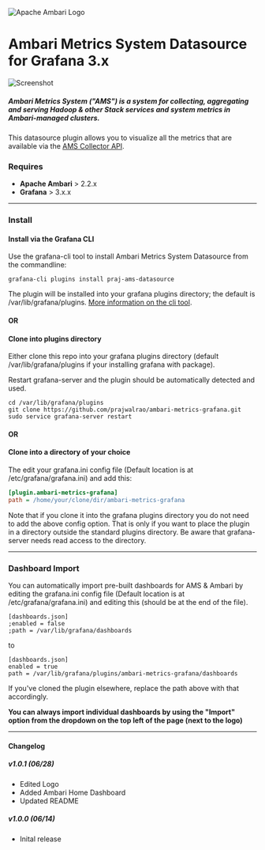 ![Apache Ambari Logo](https://raw.githubusercontent.com/prajwalrao/ambari-metrics-grafana/master/img/apache-ambari-logo-sm.png)
# Ambari Metrics System Datasource for Grafana 3.x

![Screenshot](https://raw.githubusercontent.com/prajwalrao/ambari-metrics-grafana/master/img/ams-screenshot.png)

##### Ambari Metrics System ("AMS") is a system for collecting, aggregating and serving Hadoop & other Stack services and system metrics in Ambari-managed clusters.

This datasource plugin allows you to visualize all the metrics that are available via the [AMS Collector API](https://cwiki.apache.org/confluence/display/AMBARI/Metrics+Collector+API+Specification). 

### Requires
* **Apache Ambari** > 2.2.x
* **Grafana** > 3.x.x

----

### Install

#### Install via the Grafana CLI

Use the grafana-cli tool to install Ambari Metrics System Datasource from the commandline:

````
grafana-cli plugins install praj-ams-datasource
````

The plugin will be installed into your grafana plugins directory; the default is /var/lib/grafana/plugins. [More information on the cli tool](http://docs.grafana.org/v3.0/plugins/installation/).

#### OR

#### Clone into plugins directory
Either clone this repo into your grafana plugins directory (default /var/lib/grafana/plugins if your installing grafana with package).

Restart grafana-server and the plugin should be automatically detected and used.

```
cd /var/lib/grafana/plugins
git clone https://github.com/prajwalrao/ambari-metrics-grafana.git
sudo service grafana-server restart
```

#### OR

#### Clone into a directory of your choice

The edit your grafana.ini config file (Default location is at /etc/grafana/grafana.ini) and add this:

```ini
[plugin.ambari-metrics-grafana]
path = /home/your/clone/dir/ambari-metrics-grafana
```

Note that if you clone it into the grafana plugins directory you do not need to add the above config option. That is only if you want to place the plugin in a directory outside the standard plugins directory. Be aware that grafana-server needs read access to the directory.

----

### Dashboard Import

You can automatically import pre-built dashboards for AMS & Ambari by editing the grafana.ini config file (Default location is at /etc/grafana/grafana.ini) and editing this (should be at the end of the file).

```
[dashboards.json]
;enabled = false
;path = /var/lib/grafana/dashboards
```

to

```
[dashboards.json]
enabled = true
path = /var/lib/grafana/plugins/ambari-metrics-grafana/dashboards
```

If you've cloned the plugin elsewhere, replace the path above with that accordingly.

**You can always import individual dashboards by using the "Import" option from the dropdown on the top left of the page (next to the logo)**

----

#### Changelog

##### v1.0.1 (06/28)
- Edited Logo
- Added Ambari Home Dashboard
- Updated README


##### v1.0.0 (06/14)
- Inital release

